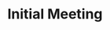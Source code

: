 ---
id: '01'
title: 'Initial Meeting'
description: 'First meeting to get to know each other. What are your expectations, what do you want for your website, and so on.'
image: './first_meeting.png'
## Do not change
type: 'metodology'
---